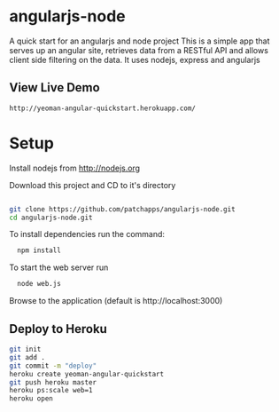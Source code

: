 # angularjs-node
A quick start for an angularjs and node project 
This is a simple app that serves up an angular site, retrieves data from a RESTful API 
and allows client side filtering on the data. It uses nodejs, express and angularjs

## View Live Demo

    http://yeoman-angular-quickstart.herokuapp.com/

# Setup

Install nodejs from http://nodejs.org

Download this project and CD to it's directory

``` bash

git clone https://github.com/patchapps/angularjs-node.git
cd angularjs-node.git
```

To install dependencies run the command:

``` bash
  npm install 
```

To start the web server run

``` bash
  node web.js
```

Browse to the application (default is http://localhost:3000)


## Deploy to Heroku

``` bash
git init
git add .
git commit -m "deploy"
heroku create yeoman-angular-quickstart
git push heroku master
heroku ps:scale web=1
heroku open
```

	
